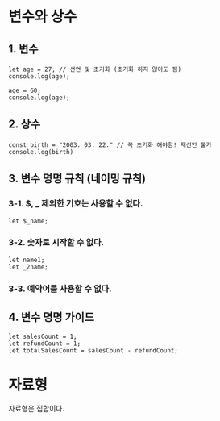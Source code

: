 # 변수와 상수

## 1. 변수

```
let age = 27; // 선언 및 초기화 (초기화 하지 않아도 됨)
console.log(age);

age = 60;
console.log(age);
```

## 2. 상수

```
const birth = "2003. 03. 22." // 꼭 초기화 해야함! 재선언 불가
console.log(birth)
```

## 3. 변수 명명 규칙 (네이밍 규칙)

### 3-1. $, \_ 제외한 기호는 사용할 수 없다.

```
let $_name;
```

### 3-2. 숫자로 시작할 수 없다.

```
let name1;
let _2name;
```

### 3-3. 예약어를 사용할 수 없다.

## 4. 변수 명명 가이드

```
let salesCount = 1;
let refundCount = 1;
let totalSalesCount = salesCount - refundCount;
```

# 자료형

자료형은 집합이다.
